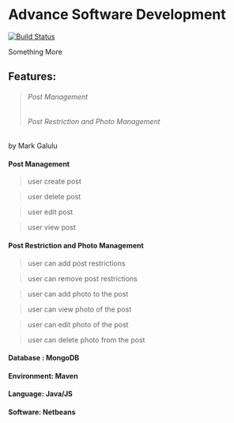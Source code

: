 # Advance Software Development

[![Build Status](https://travis-ci.com/Bookrage001/PersonalSwapsiDev.svg?branch=master)](https://travis-ci.com/Bookrage001/PersonalSwapsiDev)

Something More

## Features:

> ###### Post Management
>
> ###### Post Restriction and Photo Management

by Mark Galulu

#### Post Management

> user create post

> user delete post

> user edit post

> user view post

#### Post Restriction and Photo Management

> user can add post restrictions

> user can remove post restrictions

> user can add photo to the post

> user can view photo of the post

> user can edit photo of the post

> user can delete photo from the post

#### Database : MongoDB

#### Environment: Maven

#### Language: Java/JS

#### Software: Netbeans
